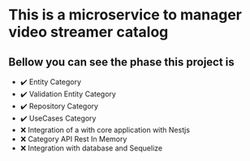# This is a microservice to manager video streamer catalog

## Bellow you can see the phase this project is

- ✔️ Entity Category
- ✔️ Validation Entity Category
- ✔️ Repository Category
- ✔️ UseCases Category
- ❌ Integration of a with core application with Nestjs
- ❌ Category API Rest In Memory
- ❌ Integration with database and Sequelize
